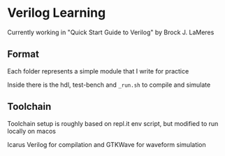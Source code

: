 # Verilog Learning
Currently working in "Quick Start Guide to Verilog" by Brock J. LaMeres

## Format
Each folder represents a simple module that I write for practice

Inside there is the hdl, test-bench and `_run.sh` to compile and simulate

## Toolchain
Toolchain setup is roughly based on repl.it env script, but modified to run locally on macos

Icarus Verilog for compilation and GTKWave for waveform simulation